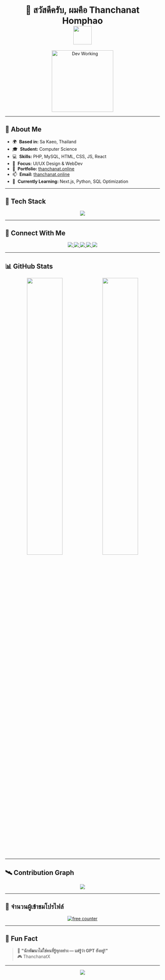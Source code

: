 <h1 align="center">
  👋 สวัสดีครับ, ผมคือ Thanchanat Homphao
  <br>
  <img src="https://user-images.githubusercontent.com/18350557/176309783-0785949b-9127-417c-8b55-ab5a4333674e.gif" width="60"/>
</h1>


<p align="center">
  <img src="https://media.giphy.com/media/L8K62iTDkzGX6/giphy.gif" width="200" alt="Dev Working" />
</p>

---

## 🧠 About Me

- 🌍  **Based in:** Sa Kaeo, Thailand  
- 🎓  **Student:** Computer Science  
- 💻  **Skills:** PHP, MySQL, HTML, CSS, JS, React  
- 🎨  **Focus:** UI/UX Design & WebDev  
- 🚀  **Portfolio:** [thanchanat.online](http://thanchanat.online)  
- 📫  **Email:** [thanchanat.online](mailto:thanchanat.online)  
- 🧠  **Currently Learning:** Next.js, Python, SQL Optimization

---

## 🚀 Tech Stack

<p align="center">
  <img src="https://skillicons.dev/icons?i=html,css,js,php,mysql,react,nodejs,python,bootstrap,vscode,photoshop,ae,wordpress,linux" />
</p>

---

## 🎯 Connect With Me

<p align="center">
  <a href="https://discord.com/users/1329732614591877172">
    <img src="https://img.shields.io/badge/DISCORD-5865F2?style=for-the-badge&logo=discord&logoColor=white" />
  </a>
  <a href="https://facebook.com/thitipong.homepao">
    <img src="https://img.shields.io/badge/FACEBOOK-1877F2?style=for-the-badge&logo=facebook&logoColor=white" />
  </a>
  <a href="http://www.instagram.com/thanchanatx/">
    <img src="https://img.shields.io/badge/INSTAGRAM-E4405F?style=for-the-badge&logo=instagram&logoColor=white" />
  </a>
  <a href="https://www.youtube.com/@thanchanatx">
    <img src="https://img.shields.io/badge/YOUTUBE-FF0000?style=for-the-badge&logo=youtube&logoColor=white" />
  </a>
  <a href="https://github.com/ThanchanatX">
    <img src="https://img.shields.io/badge/GITHUB-181717?style=for-the-badge&logo=github&logoColor=white" />
  </a>
</p>

---

## 📊 GitHub Stats

<p align="center">
  <img src="https://github-readme-stats.vercel.app/api?username=ThanchanatX&show_icons=true&theme=tokyonight&hide_border=true&rank_icon=default" width="48%"/>
  <img src="https://github-readme-stats.vercel.app/api/top-langs/?username=ThanchanatX&layout=compact&theme=tokyonight&hide_border=true" width="48%"/>
</p>

---

## 🛰 Contribution Graph

<p align="center">
  <img src="https://github-readme-activity-graph.vercel.app/graph?username=ThanchanatX&theme=react-dark&hide_border=true&area=true" />
</p>

---

## 🔢 จำนวนผู้เข้าชมโปรไฟล์

<p align="center">
  <a href="https://www.freecounterstat.com" title="free counter">
    <img src="https://counter1.optistats.ovh/private/freecounterstat.php?c=zsx8hs7h6hbda67buhqj2bqrlpgn4l48" border="0" title="free counter" alt="free counter" />
  </a>
</p>

---

## 🧩 Fun Fact

> 🧠 **"นักพัฒนาไม่ใช่คนที่รู้ทุกอย่าง — แต่รู้ว่า GPT ยังอยู่!"**  
> 🎮 ThanchanatX

---

<p align="center">
  <img src="https://capsule-render.vercel.app/api?type=waving&color=0ff0fc&height=120&section=footer"/>
</p>
